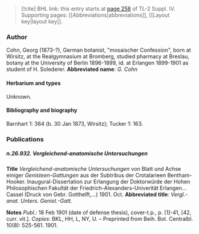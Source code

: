 > [!cite] BHL link: this entry starts at [page 258](https://www.biodiversitylibrary.org/page/33265935) of TL-2 Suppl. IV.
> Supporting pages: [[Abbreviations|abbreviations]], [[Layout key|layout key]].

### Author

Cohn, Georg (1873-?), German botanist, "mosaischer Confession", born at Wirsitz, at the Realgymnasium at Bromberg, studied pharmacy at Breslau, botany at the University of Berlin 1896-1899, id. at Erlangen 1899-1901 as student of H. Solederer. 
**Abbreviated name**: *G. Cohn*

#### Herbarium and types

Unknown.

#### Bibliography and biography

Barnhart 1: 364 (b. 30 Jan 1873, Wirsitz); Tucker 1: 163.

### Publications

##### n.26.932. Vergleichend-anatomische Untersuchungen

**Title**
*Vergleichend-anatomische Untersuchungen* von Blatt und Achse einiger *Genisteen-Gattungen* aus der Subtribus der Crotalarieen Bentham-Hooker. Inaugural-Dissertation zur Erlangung der Doktorwürde der Hohen Philosophischen Fakultät der Friedrich-Alexanders-Univerität Erlangen... Cassel (Druck von Gebr. Gotthelft,...) 1901. Oct.
**Abbreviated title**: *Vergl.-anat. Unters. Genist.-Gatt.*

**Notes**
*Publ*.: 18 Feb 1901 (date of defense thesis), cover-t.p., p. \[1\]-41, \[42, curr. vit.\]. *Copies*: BKL, HH, L, NY, U. – Preprinted from Beih. Bot. Centralbl. 10(8): 525-561. 1901.

